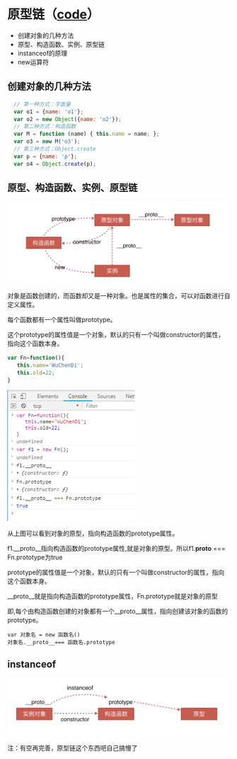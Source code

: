 # 原型链（[code](https://github.com/WuChenDi/Front-End/blob/master/04-%E9%9D%A2%E8%AF%95/2018%E5%B9%B4%E5%BA%95Coding/proto.html)）

* 创建对象的几种方法
* 原型、构造函数、实例、原型链
* instanceof的原理
* new运算符

## 创建对象的几种方法
```js
  // 第一种方式：字面量
  var o1 = {name: 'o1'};
  var o2 = new Object({name: 'o2'});
  // 第二种方式：构造函数
  var M = function (name) { this.name = name; };
  var o3 = new M('o3');
  // 第三种方式：Object.create
  var p = {name: 'p'};
  var o4 = Object.create(p);
```

## 原型、构造函数、实例、原型链
<img src="../screenshots/面试-原型链.png"/>

对象是函数创建的，而函数却又是一种对象。也是属性的集合，可以对函数进行自定义属性。

每个函数都有一个属性叫做prototype。

这个prototype的属性值是一个对象，默认的只有一个叫做constructor的属性，指向这个函数本身。
```js
var Fn=function(){
   this.name='WuChenDi';
   this.old=22;
}
```
<img src="../screenshots/面试-原型链-原型与原型链.png"/>

从上图可以看到对象的原型，指向构造函数的prototype属性。

f1.__proto__指向构造函数的prototype属性,就是对象的原型。所以f1.__proto__ === Fn.prototype为true

prototype的属性值是一个对象，默认的只有一个叫做constructor的属性，指向这个函数本身。

__proto__就是指向构造函数的prototype属性，Fn.prototype就是对象的原型

即,每个由构造函数创建的对象都有一个__proto__属性，指向创建该对象的函数的prototype。

```
var 对象名 = new 函数名()
对象名.__proto__=== 函数名.prototype
```

## instanceof
<img src="../screenshots/面试-原型链-instanceof.png"/>


注：有空再完善，原型链这个东西吧自己搞懵了

